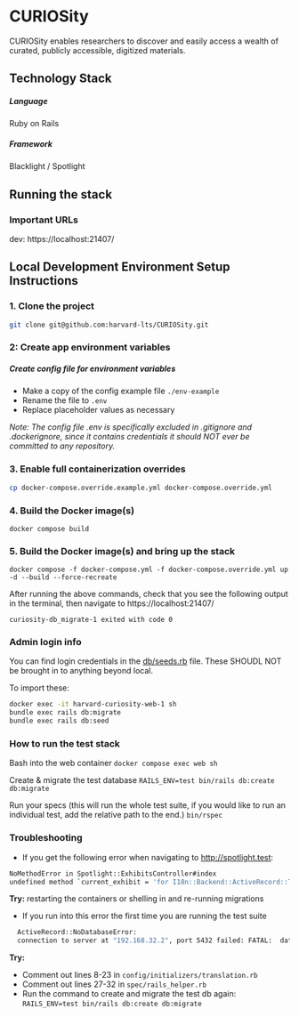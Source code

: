 # CURIOSity

CURIOSity enables researchers to discover and easily access a wealth of curated, publicly accessible, digitized materials.

## Technology Stack

##### Language

Ruby on Rails

##### Framework

Blacklight / Spotlight

## Running the stack

### Important URLs

dev: https://localhost:21407/

## Local Development Environment Setup Instructions

### 1. Clone the project

```bash
git clone git@github.com:harvard-lts/CURIOSity.git
```

### 2: Create app environment variables

##### Create config file for environment variables

- Make a copy of the config example file `./env-example`
- Rename the file to `.env`
- Replace placeholder values as necessary

_Note: The config file .env is specifically excluded in .gitignore and .dockerignore, since it contains credentials it should NOT ever be committed to any repository._

### 3. Enable full containerization overrides

```bash
cp docker-compose.override.example.yml docker-compose.override.yml
```

### 4. Build the Docker image(s)

`docker compose build`

### 5. Build the Docker image(s) and bring up the stack

`docker compose -f docker-compose.yml -f docker-compose.override.yml up -d --build --force-recreate`

After running the above commands, check that you see the following output in the terminal, then navigate to https://localhost:21407/

`curiosity-db_migrate-1 exited with code 0`

### Admin login info

You can find login credentials in the [db/seeds.rb](db/seeds.rb) file. These SHOUDL NOT be brought in to anything beyond local.

To import these:

```bash
docker exec -it harvard-curiosity-web-1 sh
bundle exec rails db:migrate
bundle exec rails db:seed
```

### How to run the test stack

Bash into the web container
`docker compose exec web sh`

Create & migrate the test database
`RAILS_ENV=test bin/rails db:create db:migrate`

Run your specs (this will run the whole test suite, if you would like to run an individual test, add the relative path to the end.)
`bin/rspec`

### Troubleshooting

- If you get the following error when navigating to http://spotlight.test:

```bash
NoMethodError in Spotlight::ExhibitsController#index
undefined method `current_exhibit = 'for I18n::Backend::ActiveRecord::Translation(Table doesn't exist):Class
```

**Try:** restarting the containers or shelling in and re-running migrations

- If you run into this error the first time you are running the test suite

```bash
  ActiveRecord::NoDatabaseError:
  connection to server at "192.168.32.2", port 5432 failed: FATAL:  database "spotlight_test" does not exist
```

**Try:**

- Comment out lines 8-23 in `config/initializers/translation.rb`
- Comment out lines 27-32 in `spec/rails_helper.rb`
- Run the command to create and migrate the test db again: `RAILS_ENV=test bin/rails db:create db:migrate`
